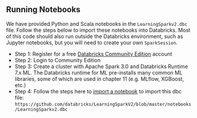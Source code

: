 ## Running Notebooks

We have provided Python and Scala notebooks in the `LearningSparkv2.dbc` file. Follow the steps below to import these notebooks into Databricks. Most of this code should also run outside the Databricks environment, such as Jupyter notebooks, but you will need to create your own `SparkSession`. 

* Step 1: Register for a free [Databricks Community Edition](https://www.databricks.com/try-databricks) account
* Step 2: Login to Community Edition
* Step 3: Create a cluster with Apache Spark 3.0 and Databricks Runtime 7.x ML. The Databricks runtime for ML pre-installs many common ML libraries, some of which are used in chapter 11 (e.g. MLflow, XGBoost, etc.)
* Step 4: Follow the steps here to [import a notebook](https://docs.databricks.com/notebooks/notebooks-manage.html#import-a-notebook) to import this dbc file: `https://github.com/databricks/LearningSparkV2/blob/master/notebooks/LearningSparkv2.dbc`
